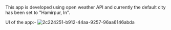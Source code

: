 This app is developed using open weather API and currently the default city has been set to "Hamirpur, In".

UI of the app:-
![2c224251-b912-44aa-9257-96aa6146abda](https://user-images.githubusercontent.com/73477387/139288327-dd21c3e8-949a-4b46-905e-0fb707f130bb.jpg)
